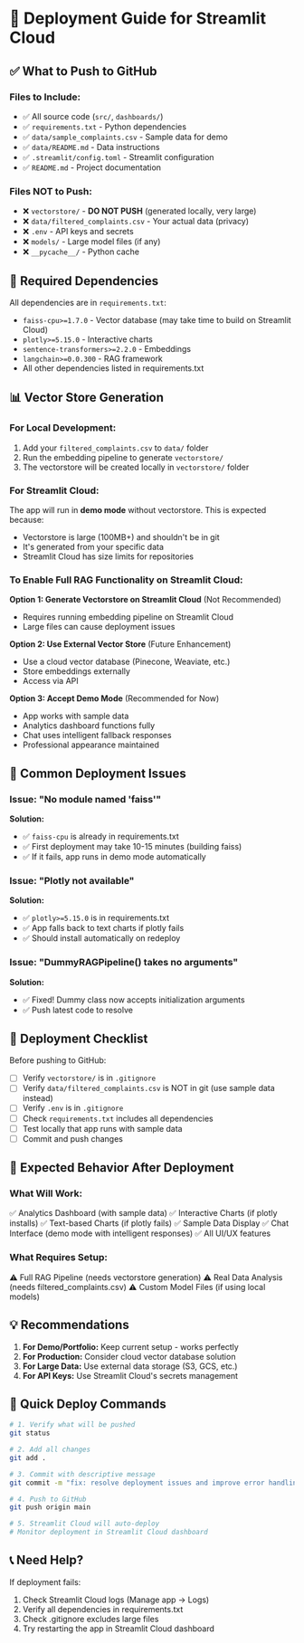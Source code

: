 # 🚀 Deployment Guide for Streamlit Cloud

## ✅ What to Push to GitHub

### **Files to Include:**
- ✅ All source code (`src/`, `dashboards/`)
- ✅ `requirements.txt` - Python dependencies
- ✅ `data/sample_complaints.csv` - Sample data for demo
- ✅ `data/README.md` - Data instructions
- ✅ `.streamlit/config.toml` - Streamlit configuration
- ✅ `README.md` - Project documentation

### **Files NOT to Push:**
- ❌ `vectorstore/` - **DO NOT PUSH** (generated locally, very large)
- ❌ `data/filtered_complaints.csv` - Your actual data (privacy)
- ❌ `.env` - API keys and secrets
- ❌ `models/` - Large model files (if any)
- ❌ `__pycache__/` - Python cache

## 🔧 Required Dependencies

All dependencies are in `requirements.txt`:
- `faiss-cpu>=1.7.0` - Vector database (may take time to build on Streamlit Cloud)
- `plotly>=5.15.0` - Interactive charts
- `sentence-transformers>=2.2.0` - Embeddings
- `langchain>=0.0.300` - RAG framework
- All other dependencies listed in requirements.txt

## 📊 Vector Store Generation

### **For Local Development:**
1. Add your `filtered_complaints.csv` to `data/` folder
2. Run the embedding pipeline to generate `vectorstore/`
3. The vectorstore will be created locally in `vectorstore/` folder

### **For Streamlit Cloud:**
The app will run in **demo mode** without vectorstore. This is expected because:
- Vectorstore is large (100MB+) and shouldn't be in git
- It's generated from your specific data
- Streamlit Cloud has size limits for repositories

### **To Enable Full RAG Functionality on Streamlit Cloud:**
**Option 1: Generate Vectorstore on Streamlit Cloud** (Not Recommended)
- Requires running embedding pipeline on Streamlit Cloud
- Large files can cause deployment issues

**Option 2: Use External Vector Store** (Future Enhancement)
- Use a cloud vector database (Pinecone, Weaviate, etc.)
- Store embeddings externally
- Access via API

**Option 3: Accept Demo Mode** (Recommended for Now)
- App works with sample data
- Analytics dashboard functions fully
- Chat uses intelligent fallback responses
- Professional appearance maintained

## 🐛 Common Deployment Issues

### **Issue: "No module named 'faiss'"**
**Solution:** 
- ✅ `faiss-cpu` is already in requirements.txt
- ✅ First deployment may take 10-15 minutes (building faiss)
- ✅ If it fails, app runs in demo mode automatically

### **Issue: "Plotly not available"**
**Solution:**
- ✅ `plotly>=5.15.0` is in requirements.txt
- ✅ App falls back to text charts if plotly fails
- ✅ Should install automatically on redeploy

### **Issue: "DummyRAGPipeline() takes no arguments"**
**Solution:**
- ✅ Fixed! Dummy class now accepts initialization arguments
- ✅ Push latest code to resolve

## 📝 Deployment Checklist

Before pushing to GitHub:
- [ ] Verify `vectorstore/` is in `.gitignore`
- [ ] Verify `data/filtered_complaints.csv` is NOT in git (use sample data instead)
- [ ] Verify `.env` is in `.gitignore`
- [ ] Check `requirements.txt` includes all dependencies
- [ ] Test locally that app runs with sample data
- [ ] Commit and push changes

## 🎯 Expected Behavior After Deployment

### **What Will Work:**
✅ Analytics Dashboard (with sample data)
✅ Interactive Charts (if plotly installs)
✅ Text-based Charts (if plotly fails)
✅ Sample Data Display
✅ Chat Interface (demo mode with intelligent responses)
✅ All UI/UX features

### **What Requires Setup:**
⚠️ Full RAG Pipeline (needs vectorstore generation)
⚠️ Real Data Analysis (needs filtered_complaints.csv)
⚠️ Custom Model Files (if using local models)

## 💡 Recommendations

1. **For Demo/Portfolio:** Keep current setup - works perfectly
2. **For Production:** Consider cloud vector database solution
3. **For Large Data:** Use external data storage (S3, GCS, etc.)
4. **For API Keys:** Use Streamlit Cloud's secrets management

## 🚀 Quick Deploy Commands

```bash
# 1. Verify what will be pushed
git status

# 2. Add all changes
git add .

# 3. Commit with descriptive message
git commit -m "fix: resolve deployment issues and improve error handling"

# 4. Push to GitHub
git push origin main

# 5. Streamlit Cloud will auto-deploy
# Monitor deployment in Streamlit Cloud dashboard
```

## 📞 Need Help?

If deployment fails:
1. Check Streamlit Cloud logs (Manage app → Logs)
2. Verify all dependencies in requirements.txt
3. Check .gitignore excludes large files
4. Try restarting the app in Streamlit Cloud dashboard

